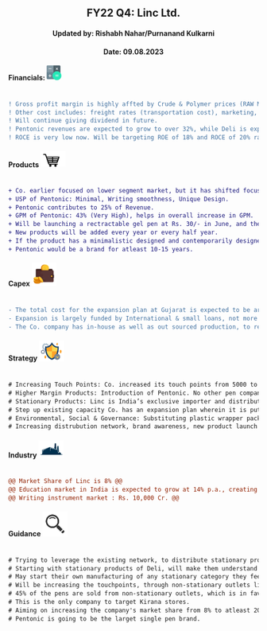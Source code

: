 <h2 align="center"> FY22 Q4: Linc Ltd.</h2>
<h4 align="center"> Updated by: Rishabh Nahar/Purnanand Kulkarni</h4>
<h4 align="center"> Date: 09.08.2023</h4>

[fin]: https://www.screener.in/company/LINC/
[products]: https://lincpen.com/products
[capex]: https://eresh-zealous.medium.com/
[strategy]: https://eresh-zealous.medium.com/
[ind]: https://www.verifiedmarketresearch.com/product/india-writing-instruments-market/
[investor_relations]: https://lincpen.com/investor-relations



#### Financials:   [<img align="centre" alt="Java" width="30px" src="https://github.com/qodeinvestments/Swan-Documentation/blob/main/Systems/100_Baggers/github_pages/logo_files/Financials%20Logo%201.png" />][fin]
```diff

! Gross profit margin is highly affted by Crude & Polymer prices (RAW Material Cost is directly proportional to Crude & Polymer Prices).
! Other cost includes: freight rates (transportation cost), marketing, new customer acquisition.  
! Will continue giving dividend in future.
! Pentonic revenues are expected to grow to over 32%, while Deli is expected to contribute about 15%, till FY25.
! ROCE is very low now. Will be targeting ROE of 18% and ROCE of 20% range by FY25

```





#### Products [<img align="centre" alt="Java" width="50px" src="https://github.com/qodeinvestments/Swan-Documentation/blob/main/Systems/100_Baggers/github_pages/logo_files/Products%20Logo%201.jpg" />][products]
```diff

+ Co. earlier focused on lower segment market, but it has shifted focus to Rs. 10 & above segment, starting with Pentonic in 2019.  
+ USP of Pentonic: Minimal, Writing smoothness, Unique Design.  
+ Pentonic contributes to 25% of Revenue.
+ GPM of Pentonic: 43% (Very High), helps in overall increase in GPM.
+ Will be launching a rectractable gel pen at Rs. 30/- in June, and then another gel pen at Rs. 20/-. 
+ New products will be added every year or every half year.
+ If the product has a minimalistic designed and contemporarily designed the life cycle is really long.
+ Pentonic would be a brand for atleast 10-15 years.

```





#### Capex [<img align="centre" alt="Java" width="50px" src="https://github.com/qodeinvestments/Swan-Documentation/blob/main/Systems/100_Baggers/github_pages/logo_files/Capex%20Logo%201.jpg" />][capex]
```diff

- The total cost for the expansion plan at Gujarat is expected to be around 50 Cr. First Phase will cost 35 Cr, will be operational by FY24.
- Expansion is largely funded by International & small loans, not more than 15 Cr.
- The Co. company has in-house as well as out sourced production, to reduce Capex on building plants and machineries.

```



#### Strategy [<img align="centre" alt="Java" width="50px" src="https://github.com/qodeinvestments/Swan-Documentation/blob/main/Systems/100_Baggers/github_pages/logo_files/Strategy%20Logo%203.jpg" />][strategy]
```diff

# Increasing Touch Points: Co. increased its touch points from 5000 to 1 Lakh outlets from FY20 to FY22.Expects to reach 5 Lakh touch points by FY25.  
# Higher Margin Products: Introduction of Pentonic. No other pen company has dared to envision a pen at Rs. 10 price point without metal clip, transfer film or individual packaging. Co. is focusing on growing Pentonic more and add more products in its portfolio.
# Stationary Products: Linc is India’s exclusive importer and distributor for Deli, which is Asia's largest stationary manufacturer. It is expected that Deli business should add about Rs. 100 crores to the company's turnover in 3 to 4 years’ time.  
# Step up existing capacity Co. has an expansion plan wherein it is putting up a new manufacturing facility in the existing location at Gujarat. This will double to in-house capacity (10Lakh to 20Lakh pens per day).  
# Environmental, Social & Governance: Substituting plastic wrapper packaging with paper bulk packaging. Working on recycling of used pens.  
# Increasing distrubution network, brand awareness, new product launch : to increase market share.

```




#### Industry   [<img align="centre" alt="Java" width="50px" src="https://github.com/qodeinvestments/Swan-Documentation/blob/main/Systems/100_Baggers/github_pages/logo_files/Industry%20Logo%201.jpg" />][ind]
```diff

@@ Market Share of Linc is 8% @@
@@ Education market in India is expected to grow at 14% p.a., creating a huge market for pens. @@
@@ Writing instrument market : Rs. 10,000 Cr. @@

```
#### Guidance [<img align="centre" alt="Java" width="50px" src="https://github.com/qodeinvestments/Swan-Documentation/blob/main/Systems/100_Baggers/github_pages/logo_files/magnifying-glass.svg" />][investor_relations]
```diff

# Trying to leverage the existing network, to distribute stationary products other than pens.
# Starting with stationary products of Deli, will make them understand the stationary products.
# May start their own manufacturing of any stationary category they feel has great potential.
# Will be increasing the touchpoints, through non-stationary outlets like Kiranas. Stationary Outlets are estimated to be about 2 lakh, while Kirana stores are more than 1Cr.
# 45% of the pens are sold from non-stationary outlets, which is in favout of them as there is not any extra cost to access the non-stationary outlet for the existing distributors servicing stationary.
# This is the only company to target Kirana stores.
# Aiming on increasing the company's market share from 8% to atleast 20%. 
# Pentonic is going to be the larget single pen brand.

```






